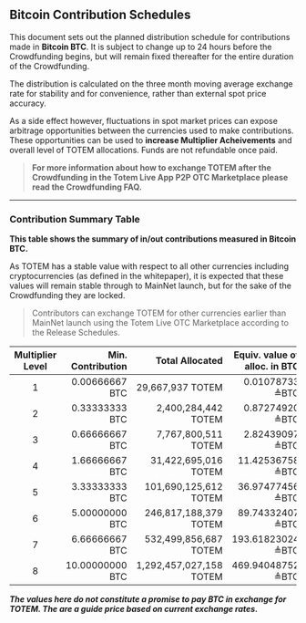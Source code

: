 ## Bitcoin Contribution Schedules

This document sets out the planned distribution schedule for contributions made in **Bitcoin BTC**. It is subject to change up to 24 hours before the Crowdfunding begins, but will remain fixed thereafter for the entire duration of the Crowdfunding.

The distribution is calculated on the three month moving average exchange rate for stability and for convenience, rather than external spot price accuracy.

As a side effect however, fluctuations in spot market prices can expose arbitrage opportunities between the  currencies used to make contributions. These opportunities can be used to **increase Multiplier Acheivements** and overall level of TOTEM allocations. Funds are not refundable once paid.

> **For more information about how to exchange TOTEM after the Crowdfunding in the Totem Live App P2P OTC Marketplace please read the Crowdfunding FAQ.**

---

### Contribution Summary Table

**This table shows the summary of in/out contributions measured in Bitcoin BTC.**

As TOTEM has a stable value with respect to all other currencies including cryptocurrencies (as defined in the whitepaper), it is expected that these values will remain stable through to MainNet launch, but for the sake of the Crowdfunding they are locked. 

> Contributors can exchange TOTEM for other currencies earlier than MainNet launch using the Totem Live OTC Marketplace according to the Release Schedules.


| Multiplier Level | Min. Contribution | Total Allocated        | Equiv. value of alloc. in BTC |
|:----------------:|------------------:|-----------------------:|------------------------------:|
| 1                | 0\.00666667 BTC   |  29,667,937 TOTEM        |  0\.01078733 ≜BTC             |
| 2                | 0\.33333333 BTC   |  2,400,284,442 TOTEM     |  0\.87274920 ≜BTC             |
| 3                | 0\.66666667 BTC   |  7,767,800,511 TOTEM     |  2\.82439097 ≜BTC             |
| 4                | 1\.66666667 BTC   |  31,422,695,016 TOTEM    |  11\.42536758 ≜BTC            |
| 5                | 3\.33333333 BTC   |  101,690,125,612 TOTEM   |  36\.97477456 ≜BTC            |
| 6                | 5\.00000000 BTC   |  246,817,188,379 TOTEM   |  89\.74332407 ≜BTC            |
| 7                | 6\.66666667 BTC   |  532,499,856,687 TOTEM   |  193\.61823024 ≜BTC           |
| 8                | 10\.00000000 BTC  |  1,292,457,027,158 TOTEM |  469\.94048752 ≜BTC           |

**_The values here do not constitute a promise to pay BTC in exchange for TOTEM. The are a guide price based on current exchange rates._**